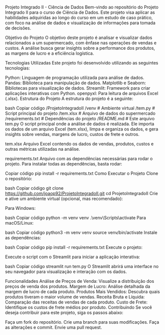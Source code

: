 Projeto Integrado II - Ciência de Dados
Bem-vindo ao repositório do Projeto Integrado II para o curso de Ciência de Dados. Este projeto visa aplicar as habilidades adquiridas ao longo do curso em um estudo de caso prático, com foco na análise de dados e visualização de informações para tomada de decisões.

Objetivo do Projeto
O objetivo deste projeto é analisar e visualizar dados relacionados a um supermercado, com ênfase nas operações de vendas e custos. A análise busca gerar insights sobre a performance dos produtos, as margens de lucro e a eficiência logística.

Tecnologias Utilizadas
Este projeto foi desenvolvido utilizando as seguintes tecnologias:

Python: Linguagem de programação utilizada para análise de dados.
Pandas: Biblioteca para manipulação de dados.
Matplotlib e Seaborn: Bibliotecas para visualização de dados.
Streamlit: Framework para criar aplicações interativas com Python.
openpyxl: Para leitura de arquivos Excel (.xlsx).
Estrutura do Projeto
A estrutura do projeto é a seguinte:

bash
Copiar código
/ProjetoIntegradoII
    /venv                  # Ambiente virtual
    /tem.py                # Script principal do projeto
    /tem.xlsx              # Arquivo de dados do supermercado
    /requirements.txt      # Dependências do projeto
    /README.md             # Este arquivo
tem.py
O script principal onde a análise de dados é realizada. Ele importa os dados de um arquivo Excel (tem.xlsx), limpa e organiza os dados, e gera insights sobre vendas, margens de lucro, custos de frete e outros.

tem.xlsx
Arquivo Excel contendo os dados de vendas, produtos, custos e outras métricas utilizadas na análise.

requirements.txt
Arquivo com as dependências necessárias para rodar o projeto. Para instalar todas as dependências, basta rodar:

Copiar código
pip install -r requirements.txt
Como Executar o Projeto
Clone o repositório:

bash
Copiar código
git clone https://github.com/joaop92/ProjetoIntegradoII.git
cd ProjetoIntegradoII
Crie e ative um ambiente virtual (opcional, mas recomendado):

Para Windows:

bash
Copiar código
python -m venv venv
.\venv\Scripts\activate
Para macOS/Linux:

bash
Copiar código
python3 -m venv venv
source venv/bin/activate
Instale as dependências:

bash
Copiar código
pip install -r requirements.txt
Execute o projeto:

Execute o script com o Streamlit para iniciar a aplicação interativa:

bash
Copiar código
streamlit run tem.py
O Streamlit abrirá uma interface no seu navegador para visualização e interação com os dados.

Funcionalidades
Análise de Preços de Venda: Visualize a distribuição dos preços de venda dos produtos.
Margem de Lucro: Análise detalhada da margem de lucro de cada produto.
Produtos Mais Vendidos: Descubra quais produtos tiveram o maior volume de vendas.
Receita Bruta e Líquida: Comparação das receitas de vendas de cada produto.
Custo de Frete: Identifique os custos de frete médios por produto.
Contribuindo
Se você deseja contribuir para este projeto, siga os passos abaixo:

Faça um fork do repositório.
Crie uma branch para suas modificações.
Faça as alterações e commit.
Envie uma pull request.
